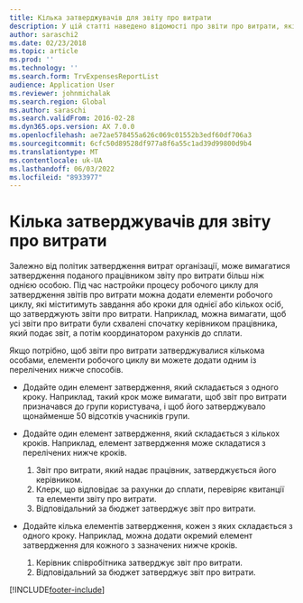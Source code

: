 ```yaml
---
title: Кілька затверджувачів для звіту про витрати
description: У цій статті наведено відомості про звіти про витрати, які потребують схвалення кількома користувачами.
author: saraschi2
ms.date: 02/23/2018
ms.topic: article
ms.prod: ''
ms.technology: ''
ms.search.form: TrvExpensesReportList
audience: Application User
ms.reviewer: johnmichalak
ms.search.region: Global
ms.author: saraschi
ms.search.validFrom: 2016-02-28
ms.dyn365.ops.version: AX 7.0.0
ms.openlocfilehash: ae72ae578455a626c069c01552b3edf60df706a3
ms.sourcegitcommit: 6cfc50d89528df977a8f6a55c1ad39d99800d9b4
ms.translationtype: MT
ms.contentlocale: uk-UA
ms.lasthandoff: 06/03/2022
ms.locfileid: "8933977"
---
```

# <a name="multiple-approvers-on-an-expense-report"></a>Кілька затверджувачів для звіту про витрати

Залежно від політик затвердження витрат організації, може вимагатися затвердження поданого працівником звіту про витрати більш ніж однією особою. Під час настройки процесу робочого циклу для затвердження звітів про витрати можна додати елементи робочого циклу, які міститимуть завдання або кроки для однієї або кількох осіб, що затверджують звіти про витрати. Наприклад, можна вимагати, щоб усі звіти про витрати були схвалені спочатку керівником працівника, який подає звіт, а потім координатором рахунків до сплати.

Якщо потрібно, щоб звіти про витрати затверджувалися кількома особами, елементи робочого циклу ви можете додати одним із перелічених нижче способів.

- Додайте один елемент затвердження, який складається з одного кроку. Наприклад, такий крок може вимагати, щоб звіт про витрати призначався до групи користувача, і щоб його затверджувало щонайменше 50 відсотків учасників групи.
- Додайте один елемент затвердження, який складається з кількох кроків. Наприклад, елемент затвердження може складатися з перелічених нижче кроків.

    1. Звіт про витрати, який надає працівник, затверджується його керівником.
    2. Клерк, що відповідає за рахунки до сплати, перевіряє квитанції та елементи звіту про витрати.
    3. Відповідальний за бюджет затверджує звіт про витрати.

- Додайте кілька елементів затвердження, кожен з яких складається з одного кроку. Наприклад, можна додати окремий елемент затвердження для кожного з зазначених нижче кроків.

    1. Керівник співробітника затверджує звіт про витрати.
    2. Відповідальний за бюджет затверджує звіт про витрати.


[!INCLUDE[footer-include](../includes/footer-banner.md)]